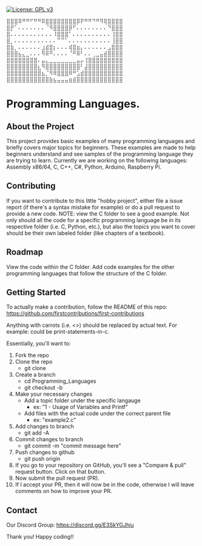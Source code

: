 [![License: GPL v3](https://img.shields.io/badge/License-GPLv3-blue.svg)](https://www.gnu.org/licenses/gpl-3.0)

⣿⣿⣿⠿⠛⠛⠋⠛⠛⠿⣿⣿⣿⣿⣿⣿⣿⣿⡿⠟⠛⠛⠙⠛⠻⢿⣿⣿⣿⣿
⣿⡟⠁⠄⠄⠄⠄⠄⠄⠄⠈⠻⣿⣿⣿⣿⡿⠋⠄⠄⠄⠄⠄⠄⠄⠄⠙⣿⣿⣿
⣿⠄⠄⠄⠄⠄⠄⠄⠄⠄⠄⠄⠸⣿⣿⣿⠁⠄⠄⠄⠄⠄⠄⠄⠄⠄⠄⢸⣿⣿
⣿⡀⠄⠄⠄⠄⠄⠄⠄⠄⠄⠄⠄⠉⠉⠁⠄⠄⠄⠄⠄⠄⠄⠄⠄⠄⠄⢸⣿⣿
⣿⣷⡀⠄⠄⠄⠄⠄⠄⣰⣾⣿⡆⠄⠄⠄⢾⣿⣶⡄⠄⠄⠄⠄⠄⠄⣠⣿⣿⣿
⣿⣿⣿⣦⣄⣀⠄⠄⠄⠻⠿⠛⠄⠄⠄⠄⠈⠛⠿⠃⠄⠄⢀⣀⣤⣾⣿⣿⣿⣿
⣿⣿⣿⣿⣿⣿⣿⣿⠄⣤⣄⣀⣀⣀⣀⣀⣀⣀⣤⡤⢸⣿⣿⣿⣿⣿⣿⣿⣿⣿
⣿⣿⣿⣿⣿⣿⣿⣿⣆⠻⣿⣿⣿⣿⣿⣿⣿⣿⣿⠃⣼⣿⣿⣿⣿⣿⣿⣿⣿⣿
⣿⣿⣿⣿⣿⣿⣿⣿⣿⣦⡈⠻⠿⣿⣿⣿⠿⠛⣡⣾⣿⣿⣿⣿⣿⣿⣿⣿⣿⣿
⣿⣿⣿⣿⣿⣿⣿⣿⣿⣿⣿⣷⣦⣤⣤⣤⣶⣾⣿⣿⣿⣿⣿⣿⣿⣿⣿⣿⣿⣿

# Programming Languages.

## About the Project
This project provides basic examples of many programming languages and briefly covers major topics for beginners. These examples are made to help beginners understand and see samples of the programming language they are trying to learn. Currently we are working on the following languages: Assembly x86/64, C, C++, C#, Python, Arduino, Raspberry Pi.

## Contributing
If you want to contribute to this little "hobby project", either file a issue report (if there's a syntax mistake for example) or do a pull request to provide a new code. NOTE: view the C folder to see a good example. Not only should all the code for a specific programming language be in its respective folder (i.e. C, Python, etc.), but also the topics you want to cover should be their own labeled folder (like chapters of a textbook).

## Roadmap
View the code within the C folder. Add code examples for the other programming languages that follow the structure of the C folder. 

## Getting Started
To actually make a contribution, follow the README of this repo: 
https://github.com/firstcontributions/first-contributions

Anything with carrots (i.e. <>) should be replaced by actual text. For example: <your-branch-name> could be print-statements-in-c.

Essentially, you'll want to:
1. Fork the repo
2. Clone the repo
    - git clone <https-link-here>
3. Create a branch
    - cd Programming_Languages
    - git checkout -b <your-branch-name>
4. Make your necessary changes
    - Add a topic folder under the specific langauge
        - ex: "1 - Usage of Variables and Printf"
    - Add files with the actual code under the correct parent file
        - ex: "example2.c"
5. Add changes to branch
    - git add -A
6. Commit changes to branch 
    - git commit -m "commit message here"
7. Push changes to github
    - git push origin <your-branch-name>
8. If you go to your repository on GitHub, you'll see a "Compare & pull" request button. Click on that button.
9. Now submit the pull request (PR).
10. If I accept your PR, then it will now be in the code, otherwise I will leave comments on how to improve your PR.

## Contact
Our Discord Group: https://discord.gg/E3SkYGJhju

Thank you! Happy coding!!
